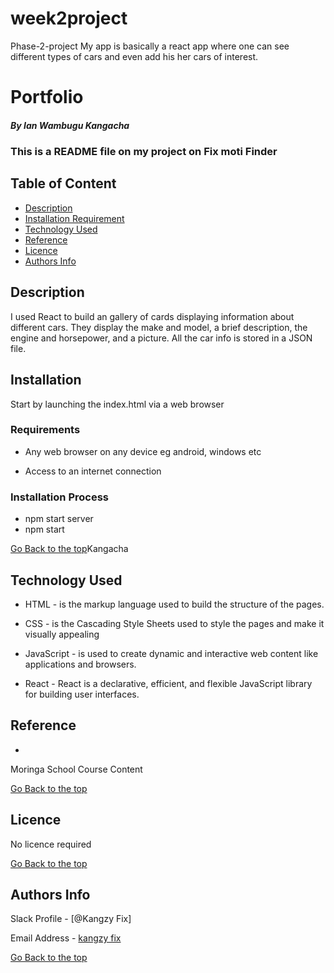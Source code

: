 # week2project
Phase-2-project
My app is basically a react app where one can see different types of cars and even add his her cars of interest.
# Portfolio

##### By Ian Wambugu Kangacha
### This is a README file on my project on Fix moti Finder

## Table of Content

+ [Description](#description)
+ [Installation Requirement](#Installation)
+ [Technology Used](#technology-used)
+ [Reference](#reference)
+ [Licence](#licence)
+ [Authors Info](#author-Info)

## Description
<p>I used React to build an gallery of cards displaying information about different cars. They display the make and model, a brief description, the engine and horsepower, and a picture. All the car info is stored in a JSON file. </p>


## Installation

<p>Start by launching the index.html via a web browser</p>

### Requirements

* Any web browser on any device eg android, windows etc

* Access to an internet connection

### Installation Process
* npm start server
* npm start

[Go Back to the top](#portfolio)Kangacha
## Technology Used
* HTML - is the markup language used to build the structure of the pages.

* CSS - is the Cascading Style Sheets used to style the pages and make it visually appealing

* JavaScript - is used to create dynamic and interactive web content like applications and browsers.

* React -  React is a declarative, efficient, and flexible JavaScript library for building user interfaces.

## Reference
* 
Moringa School Course Content

[Go Back to the top](#portfolio)

## Licence

No licence required

[Go Back to the top](#portfolio)

## Authors Info

Slack Profile - [@Kangzy Fix]

Email Address - [kangzy fix](kangzy.fix@student.moringaschool.com)

[Go Back to the top](#portfolio)